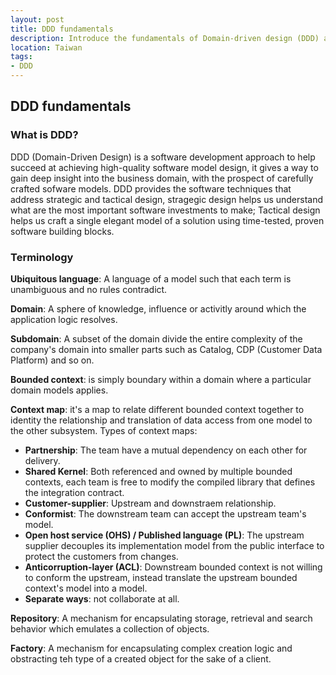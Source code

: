 ```yaml
---
layout: post
title: DDD fundamentals
description: Introduce the fundamentals of Domain-driven design (DDD) and benefits of using DDD, learn what DDD can do for your projects.
location: Taiwan
tags:
- DDD
---
```


## DDD fundamentals

### What is DDD?
DDD (Domain-Driven Design) is a software development approach to help succeed at achieving high-quality software model design, it gives a way to gain deep insight into the business domain, with the prospect of carefully crafted sofware models.
DDD provides the software techniques that address strategic and tactical design, stragegic design helps us understand what are the most important software investments to make; Tactical design helps us craft a single elegant model of a solution using time-tested, proven software building blocks.

### Terminology
**Ubiquitous language**: A language of a model such that each term is unambiguous and no rules contradict.

**Domain**: A sphere of knowledge, influence or activitly around which the application logic resolves.

**Subdomain**: A subset of the domain divide the entire complexity of the company's domain into smaller parts such as Catalog, CDP (Customer Data Platform) and so on.

**Bounded context**: is simply boundary within a domain where a particular domain models applies.

**Context map**: it's a map to relate different bounded context together to identity the relationship and translation of data access from one model to the other subsystem. Types of context maps:
- **Partnership**: The team have a mutual dependency on each other for delivery.
- **Shared Kernel**: Both referenced and owned by multiple bounded contexts, each team is free to modify the compiled library that defines the integration contract.
- **Customer-supplier**: Upstream and downstraem relationship.
- **Conformist**: The downstream team can accept the upstream team's model.
- **Open host service (OHS) / Published language (PL)**: The upstream supplier decouples its implementation model from the public interface to protect the customers from changes.
- **Anticorruption-layer (ACL)**: Downstream bounded context is not willing to conform the upstream, instead translate the upstream bounded context's model into a model.
- **Separate ways**: not collaborate at all.

**Repository**: A mechanism for encapsulating storage, retrieval and search behavior which emulates a collection of objects.

**Factory**: A mechanism for encapsulating complex creation logic and obstracting teh type of a created object for the sake of a client.
